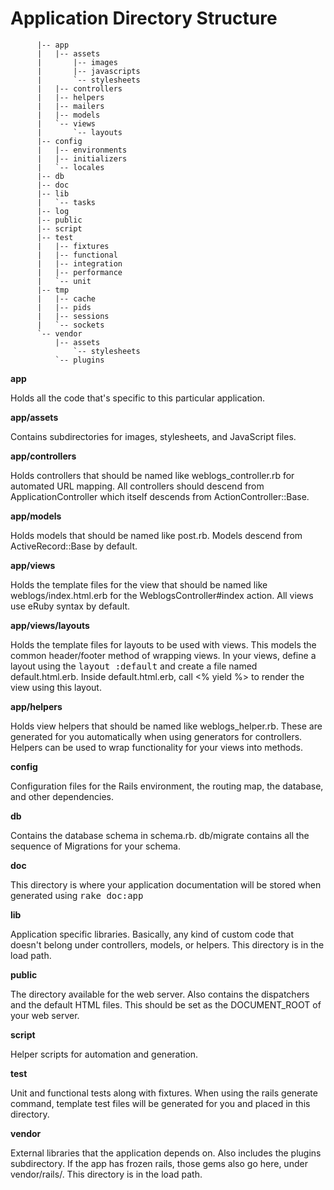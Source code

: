 # Application Directory Structure

```
      |-- app
      |   |-- assets
      |       |-- images
      |       |-- javascripts
      |       `-- stylesheets
      |   |-- controllers
      |   |-- helpers
      |   |-- mailers
      |   |-- models
      |   `-- views
      |       `-- layouts
      |-- config
      |   |-- environments
      |   |-- initializers
      |   `-- locales
      |-- db
      |-- doc
      |-- lib
      |   `-- tasks
      |-- log
      |-- public
      |-- script
      |-- test
      |   |-- fixtures
      |   |-- functional
      |   |-- integration
      |   |-- performance
      |   `-- unit
      |-- tmp
      |   |-- cache
      |   |-- pids
      |   |-- sessions
      |   `-- sockets
      `-- vendor
          |-- assets
              `-- stylesheets
          `-- plugins
```


**app** 

Holds all the code that's specific to this particular application.

**app/assets**

Contains subdirectories for images, stylesheets, and JavaScript files.

**app/controllers**

Holds controllers that should be named like weblogs_controller.rb for
automated URL mapping. All controllers should descend from
ApplicationController which itself descends from ActionController::Base.

**app/models**

Holds models that should be named like post.rb. Models descend from
ActiveRecord::Base by default.

**app/views**

Holds the template files for the view that should be named like
weblogs/index.html.erb for the WeblogsController#index action. All views use
eRuby syntax by default.

**app/views/layouts**

Holds the template files for layouts to be used with views. This models the
common header/footer method of wrapping views. In your views, define a layout
using the <tt>layout :default</tt> and create a file named default.html.erb.
Inside default.html.erb, call <% yield %> to render the view using this
layout.

**app/helpers**

Holds view helpers that should be named like weblogs_helper.rb. These are
generated for you automatically when using generators for controllers.
Helpers can be used to wrap functionality for your views into methods.

**config**

Configuration files for the Rails environment, the routing map, the database,
and other dependencies.

**db**

Contains the database schema in schema.rb. db/migrate contains all the
sequence of Migrations for your schema.

**doc**

This directory is where your application documentation will be stored when
generated using <tt>rake doc:app</tt>

**lib**

Application specific libraries. Basically, any kind of custom code that
doesn't belong under controllers, models, or helpers. This directory is in
the load path.

**public**

The directory available for the web server. Also contains the dispatchers and the
default HTML files. This should be set as the DOCUMENT_ROOT of your web
server.

**script**

Helper scripts for automation and generation.

**test**

Unit and functional tests along with fixtures. When using the rails generate
command, template test files will be generated for you and placed in this
directory.

**vendor**

External libraries that the application depends on. Also includes the plugins
subdirectory. If the app has frozen rails, those gems also go here, under
vendor/rails/. This directory is in the load path.
